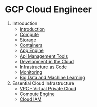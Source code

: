 # GCP Cloud Engineer

1. Introduction
    - [Introduction](01-fundamentals/introduction.md)
    - [Compute](01-fundamentals/compute.md)
    - [Storage](01-fundamentals/storage.md)
    - [Containers](01-fundamentals/containers.md)
    - [App Engine](01-fundamentals/app-engine.md)
    - [Api Management Tools](01-fundamentals/api-management.md)
    - [Development in the Cloud](01-fundamentals/development.md)
    - [Infrastructure as Code](01-fundamentals/iac.md)
    - [Monitoring](01-fundamentals/monitoring.md)
    - [Big Data and Machine Learning](01-fundamentals/big-data-and-ml.md)
2. Essential Cloud Infrastructure
    - [VPC - Virtual Private Cloud](02-essential-infrastructure/vpc.md)
    - [Compute Engine](02-essential-infrastructure/compute-engine.md)
    - [Cloud IAM](02-essential-infrastructure/iam.md)

